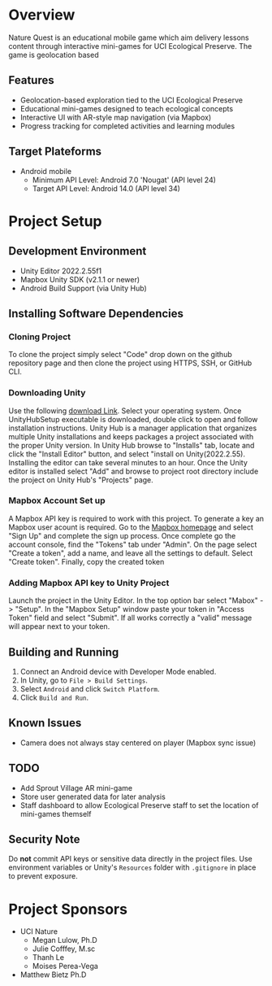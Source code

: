 # Overview
Nature Quest is an educational mobile game which aim delivery lessons content through interactive mini-games for UCI Ecological Preserve. The game is geolocation based 

## Features
- Geolocation-based exploration tied to the UCI Ecological Preserve
- Educational mini-games designed to teach ecological concepts
- Interactive UI with AR-style map navigation (via Mapbox)
- Progress tracking for completed activities and learning modules

## Target Plateforms 
- Android mobile
  - Minimum API Level: Android 7.0 'Nougat' (API level 24)
  - Target API Level: Android 14.0 (API level 34)   

# Project Setup

## Development Environment
- Unity Editor 2022.2.55f1
- Mapbox Unity SDK (v2.1.1 or newer)
- Android Build Support (via Unity Hub)
  
## Installing Software Dependencies 
### Cloning Project
To clone the project simply select "Code" drop down on the github repository page and then clone the project using HTTPS, SSH, or GitHub CLI.
### Downloading Unity
Use the following [download Link](https://unity.com/download). Select your operating system. 
Once UnityHubSetup executable is downloaded, double click to open and follow installation instructions. 
Unity Hub is a manager application that organizes multiple Unity installations and keeps packages a project associated with the proper Unity version. 
In Unity Hub browse to "Installs" tab, locate and click the "Install Editor" button, and select "install on Unity(2022.2.55). Installing the editor can take several minutes to an hour. 
Once the Unity editor is installed select "Add" and browse to project root directory include the project on Unity Hub's "Projects" page. 
### Mapbox Account Set up
A Mapbox API key is required to work with this project. To generate a key an Mapbox user acount is required. Go to the [Mapbox homepage](https://www.mapbox.com/) and select "Sign Up" and complete the sign up process. 
Once complete go the account console, find the "Tokens" tab under "Admin". On the page select "Create a token", add a name, and leave all the settings to default. Select "Create token". Finally, copy the created token
### Adding Mapbox API key to Unity Project
Launch the project in the Unity Editor. In the top option bar select "Mabox" -> "Setup". In the "Mapbox Setup" window paste your token in "Access Token" field and select "Submit". If all works correctly a "valid" message will appear next to your token.

## Building and Running
1. Connect an Android device with Developer Mode enabled.
2. In Unity, go to `File > Build Settings`.
3. Select `Android` and click `Switch Platform`.
4. Click `Build and Run`.

## Known Issues
- Camera does not always stay centered on player (Mapbox sync issue)

## TODO
- Add Sprout Village AR mini-game
- Store user generated data for later analysis
- Staff dashboard to allow Ecological Preserve staff to set the location of mini-games themself

## Security Note
Do **not** commit API keys or sensitive data directly in the project files.
Use environment variables or Unity's `Resources` folder with `.gitignore` in place to prevent exposure.

# Project Sponsors
- UCI Nature
  - Megan Lulow, Ph.D
  - Julie Cofffey, M.sc
  - Thanh Le
  - Moises Perea-Vega
- Matthew Bietz Ph.D     
